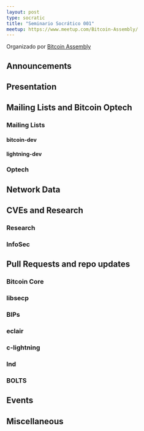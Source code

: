 ```yaml
---
layout: post
type: socratic
title: "Seminario Socrático 001"
meetup: https://www.meetup.com/Bitcoin-Assembly/
---
```


Organizado por [Bitcoin Assembly](https://twitter.com/bitcoinassembly)

## Announcements



## Presentation


## Mailing Lists and Bitcoin Optech

### Mailing Lists

#### bitcoin-dev

#### lightning-dev

### Optech

## Network Data

## CVEs and Research

### Research

### InfoSec

## Pull Requests and repo updates

### Bitcoin Core

### libsecp

### BIPs

### eclair

### c-lightning

### lnd

### BOLTS

## Events

## Miscellaneous
